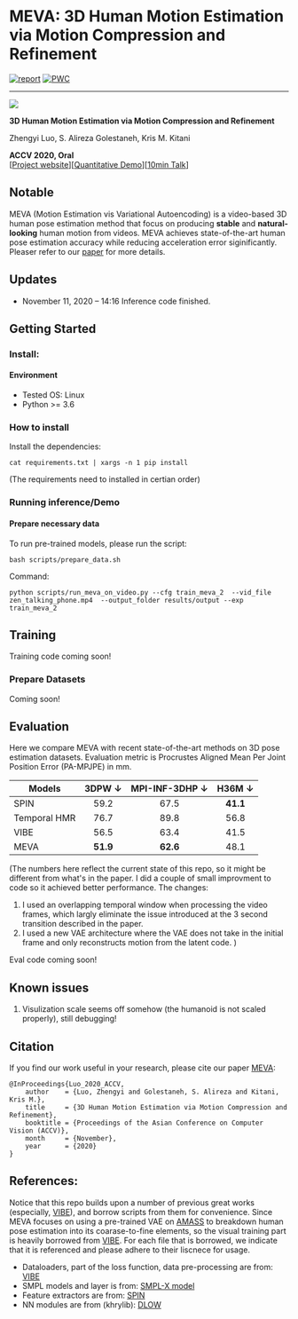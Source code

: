 # MEVA: 3D Human Motion Estimation via Motion Compression and Refinement 


[![report](https://img.shields.io/badge/arxiv-report-red)](https://arxiv.org/abs/2008.03789)
[![PWC](https://img.shields.io/endpoint.svg?url=https://paperswithcode.com/badge/3d-human-motion-estimation-via-motion/3d-human-pose-estimation-on-3dpw)](https://paperswithcode.com/sota/3d-human-pose-estimation-on-3dpw?p=3d-human-motion-estimation-via-motion)

---



<div float="center">
  <img src="media/meva_teaser.gif" />
</div>



**3D Human Motion Estimation via Motion Compression and Refinement**

Zhengyi Luo, S. Alireza Golestaneh, Kris M. Kitani

**ACCV 2020, Oral**  
[[Project website](https://zhengyiluo.github.io/projects/meva/)][[Quantitative Demo](https://youtu.be/YBb9NDz3ngM)][[10min Talk](https://youtu.be/-TN3NRpCEc0)]


## Notable

MEVA (Motion Estimation vis Variational Autoencoding) is a video-based 3D human pose estimation method that focus on producing **stable** and **natural-looking** human motion from videos. MEVA achieves state-of-the-art human pose estimation accuracy while reducing acceleration error siginificantly. Pleaser refer to our [paper](https://arxiv.org/abs/2008.03789) for more details.  


## Updates
- November 11, 2020 – 14:16 Inference code finished.

## Getting Started

### Install:
#### Environment
- Tested OS: Linux
- Python >= 3.6

### How to install
Install the dependencies:
```
cat requirements.txt | xargs -n 1 pip install
```

(The requirements need to installed in certian order)

### Running inference/Demo

#### Prepare necessary data
To run pre-trained models, please run the script:
```
bash scripts/prepare_data.sh
```

Command:

```
python scripts/run_meva_on_video.py --cfg train_meva_2  --vid_file zen_talking_phone.mp4  --output_folder results/output --exp train_meva_2
```

## Training 

Training code coming soon!

### Prepare Datasets
Coming soon!

## Evaluation

Here we compare MEVA with recent state-of-the-art methods on 3D pose estimation datasets. Evaluation metric is
Procrustes Aligned Mean Per Joint Position Error (PA-MPJPE) in mm.

| Models         | 3DPW &#8595; | MPI-INF-3DHP &#8595; | H36M &#8595; |
|----------------|:----:|:------------:|:----:|
| SPIN           | 59.2 |     67.5     | **41.1** |
| Temporal HMR   | 76.7 |     89.8     | 56.8 |
| VIBE           | 56.5 |     63.4     | 41.5 |
| MEVA           | **51.9** |     **62.6**     | 48.1 |

(The numbers here reflect the current state of this repo, so it might be different from what's in the paper. I did a couple of small improvment to code so it achieved better performance. The changes:
1. I used an overlapping temporal window when processing the video frames, which largly eliminate the issue introduced at the 3 second transition described in the paper. 
2. I used a new VAE architecture where the VAE does not take in the initial frame and only reconstructs motion from the latent code. 
)

Eval code coming soon!

## Known issues
1. Visulization scale seems off somehow (the humanoid is not scaled properly), still debugging!


## Citation
If you find our work useful in your research, please cite our paper [MEVA](https://arxiv.org/abs/2008.03789):
```
@InProceedings{Luo_2020_ACCV,
    author    = {Luo, Zhengyi and Golestaneh, S. Alireza and Kitani, Kris M.},
    title     = {3D Human Motion Estimation via Motion Compression and Refinement},
    booktitle = {Proceedings of the Asian Conference on Computer Vision (ACCV)},
    month     = {November},
    year      = {2020}
}
```


## References:
Notice that this repo builds upon a number of previous great works (especially, [VIBE](https://github.com/mkocabas/VIBE)), and borrow scripts from them for convenience. Since MEVA focuses on using a pre-trained VAE on [AMASS](https://amass.is.tue.mpg.de/) to breakdown human pose estimation into its coarase-to-fine elements, so the visual training part is heavily borrowed from [VIBE](https://github.com/mkocabas/VIBE). For each file that is borrowed, we indicate that it is referenced and please adhere to their liscnece for usage. 

- Dataloaders, part of the loss function, data pre-processing are from: [VIBE](https://github.com/mkocabas/VIBE) 
- SMPL models and layer is from: [SMPL-X model](https://github.com/vchoutas/smplx)
- Feature extractors are from: [SPIN](https://github.com/nkolot/SPIN)
- NN modules are from (khrylib): [DLOW](https://github.com/Khrylx/DLow)
